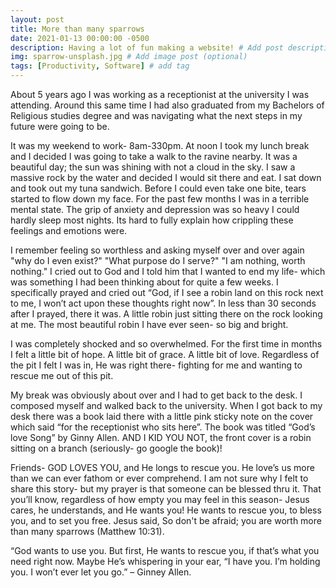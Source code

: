 ```yaml
---
layout: post
title: More than many sparrows 
date: 2021-01-13 00:00:00 -0500
description: Having a lot of fun making a website! # Add post description (optional)
img: sparrow-unsplash.jpg # Add image post (optional)
tags: [Productivity, Software] # add tag
---
```



About 5 years ago I was working as a receptionist at the university I was attending. Around this same time I had also graduated from my Bachelors of Religious studies degree and was navigating what the next steps in my future were going to be.

It was my weekend to work- 8am-330pm. At noon I took my lunch break and I decided I was going to take a walk to the ravine nearby. It was a beautiful day; the sun was shining with not a cloud in the sky. I saw a massive rock by the water and decided I would sit there and eat. I sat down and took out my tuna sandwich. Before I could even take one bite, tears started to flow down my face. For the past few months I was in a terrible mental state. The grip of anxiety and depression was so heavy I could hardly sleep most nights. Its hard to fully explain how crippling these feelings and emotions were.

I remember feeling so worthless and asking myself over and over again "why do I even exist?" "What purpose do I serve?" "I am nothing, worth nothing." I cried out to God and I told him that I wanted to end my life- which was something I had been thinking about for quite a few weeks. I specifically prayed and cried out “God, if I see a robin land on this rock next to me, I won’t act upon these thoughts right now”. In less than 30 seconds after I prayed, there it was. A little robin just sitting there on the rock looking at me. The most beautiful robin I have ever seen- so big and bright.

I was completely shocked and so overwhelmed. For the first time in months I felt a little bit of hope. A little bit of grace. A little bit of love. Regardless of the pit I felt I was in, He was right there- fighting for me and wanting to rescue me out of this pit.

My break was obviously about over and I had to get back to the desk. I composed myself and walked back to the university. When I got back to my desk there was a book laid there with a little pink sticky note on the cover which said “for the receptionist who sits here”. The book was titled “God’s love Song” by Ginny Allen. AND I KID YOU NOT, the front cover is a robin sitting on a branch (seriously- go google the book)! 

Friends- GOD LOVES YOU, and He longs to rescue you. He love’s us more than we can ever fathom or ever comprehend. I am not sure why I felt to share this story- but my prayer is that someone can be blessed thru it. That you’ll know, regardless of how empty you may feel in this season- Jesus cares, he understands, and He wants you! He wants to rescue you, to bless you, and to set you free. Jesus said, So don't be afraid; you are worth more than many sparrows (Matthew 10:31). 

“God wants to use you. But first, He wants to rescue you, if that’s what you need right now. Maybe He’s whispering in your ear, “I have you. I’m holding you. I won’t ever let you go.” – Ginney Allen.

